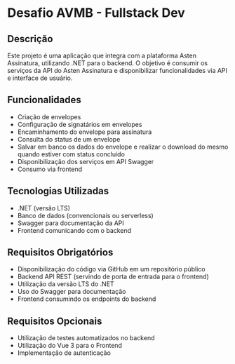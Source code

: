 # Desafio AVMB - Fullstack Dev

## Descrição

Este projeto é uma aplicação que integra com a plataforma Asten Assinatura, utilizando .NET para o backend. O objetivo é consumir os serviços da API do Asten Assinatura e disponibilizar funcionalidades via API e interface de usuário.

## Funcionalidades

- Criação de envelopes
- Configuração de signatários em envelopes
- Encaminhamento do envelope para assinatura
- Consulta do status de um envelope
- Salvar em banco os dados do envelope e realizar o download do mesmo quando estiver com status concluído
- Disponibilização dos serviços em API Swagger
- Consumo via frontend

## Tecnologias Utilizadas

- .NET (versão LTS)
- Banco de dados (convencionais ou serverless)
- Swagger para documentação da API
- Frontend comunicando com o backend

## Requisitos Obrigatórios

- Disponibilização do código via GitHub em um repositório público
- Backend API REST (servindo de porta de entrada para o frontend)
- Utilização da versão LTS do .NET
- Uso do Swagger para documentação
- Frontend consumindo os endpoints do backend

## Requisitos Opcionais

- Utilização de testes automatizados no backend
- Utilização do Vue 3 para o Frontend
- Implementação de autenticação
